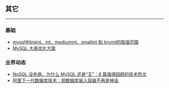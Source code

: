 ## 其它

---

### 基础

* 	[mysql中bigint、int、mediumint、smallint 和 tinyint的取值范围](bigint类型.md)
* 	[MySQL 大表优化方案](https://mp.weixin.qq.com/s/BMQC2oJlhLoeBDtveXgHpw)


### 业界动态

* 	[NoSQL 没毛病，为什么 MySQL 还是“王”：8 篇值得回顾的技术热文](https://mp.weixin.qq.com/s/g0eqJpZoHDh-c2XdKJkFXw)
* 	[阿里下一代数据库技术：把数据库装入容器不再是神话](https://mp.weixin.qq.com/s/AIZQ5-F5AngdIESNCXngWw)
